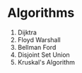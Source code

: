 # Algorithms
1. Dijktra 
2. Floyd Warshall
3. Bellman Ford
4. Disjoint Set Union
5. Kruskal's Algorithm
